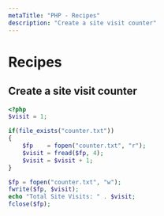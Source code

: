 ```yaml
---
metaTitle: "PHP - Recipes"
description: "Create a site visit counter"
---
```


# Recipes




## Create a site visit counter


```php
<?php
$visit = 1;

if(file_exists("counter.txt"))
{
    $fp    = fopen("counter.txt", "r");
    $visit = fread($fp, 4);
    $visit = $visit + 1;
}

$fp = fopen("counter.txt", "w");
fwrite($fp, $visit);
echo "Total Site Visits: " . $visit;
fclose($fp);

```

